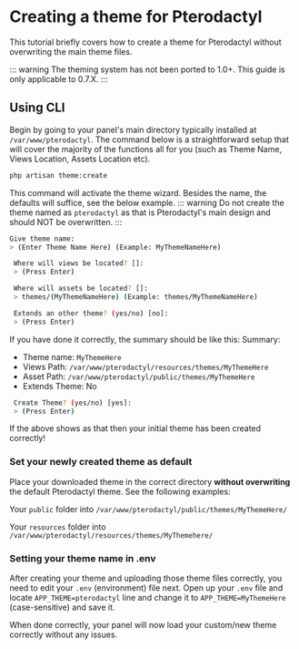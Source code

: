 # Creating a theme for Pterodactyl
This tutorial briefly covers how to create a theme for Pterodactyl without overwriting the main theme files.

::: warning The theming system has not been ported to 1.0+. This guide is only applicable to 0.7.X.
:::

## Using CLI
Begin by going to your panel's main directory typically installed at `/var/www/pterodactyl`. The command below is a straightforward setup that will cover
the majority of the functions all for you (such as Theme Name, Views Location, Assets Location etc).
                                                                                                               
``` bash
php artisan theme:create
```
This command will activate the theme wizard. Besides the name, the defaults will suffice, see the below example.
::: warning Do not create the theme named as `pterodactyl` as that is Pterodactyl's main design and should NOT be overwritten.
:::
``` bash
Give theme name:
> (Enter Theme Name Here) (Example: MyThemeNameHere)

 Where will views be located? []:
 > (Press Enter)

 Where will assets be located? []:
 > themes/(MyThemeNameHere) (Example: themes/MyThemeNameHere)

 Extends an other theme? (yes/no) [no]:
 > (Press Enter)
```

If you have done it correctly, the summary should be like this:
Summary:
- Theme name: `MyThemeHere`
- Views Path: `/var/www/pterodactyl/resources/themes/MyThemeHere`
- Asset Path: `/var/www/pterodactyl/public/themes/MyThemeHere`
- Extends Theme: No

```bash
 Create Theme? (yes/no) [yes]:
 > (Press Enter)
```

If the above shows as that then your initial theme has been created correctly!

### Set your newly created theme as default
Place your downloaded theme in the correct directory **without overwriting** the default Pterodactyl theme. See the following examples:

Your `public` folder into `/var/www/pterodactyl/public/themes/MyThemeHere/`

Your `resources` folder into `/var/www/pterodactyl/resources/themes/MyThemehere/`

### Setting your theme name in .env
After creating your theme and uploading those theme files correctly, you need to edit your `.env` (environment) file next.
Open up your `.env` file and locate `APP_THEME=pterodactyl` line and change it to `APP_THEME=MyThemeHere` (case-sensitive) and save it.

When done correctly, your panel will now load your custom/new theme correctly without any issues.
